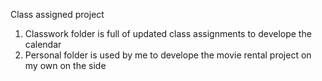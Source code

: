 Class assigned project
1) Classwork folder is full of updated class assignments to develope the calendar
2) Personal folder is used by me to develope the movie rental project on my own on the side